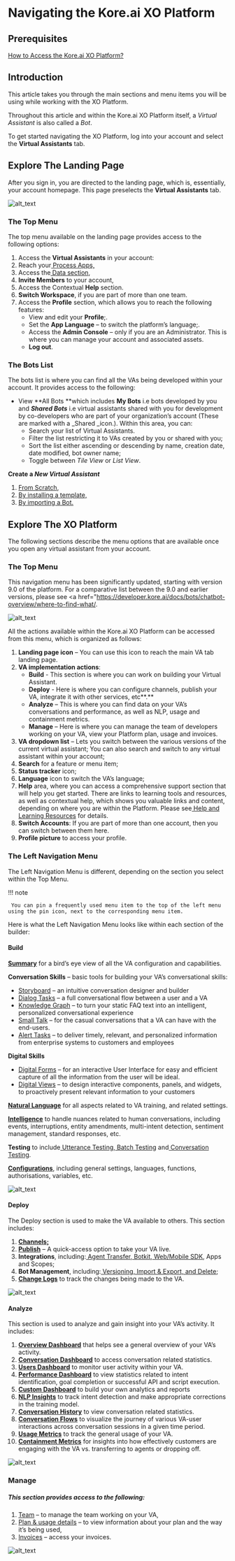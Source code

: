 
# Navigating the Kore.ai XO Platform

 


## Prerequisites

[How to Access the Kore.ai XO Platform?](https://developer.kore.ai/docs/bots/chatbot-overview/how-to-access-bot-builder/)


## Introduction

This article takes you through the main sections and menu items you will be using while working with the XO Platform. 

Throughout this article and within the Kore.ai XO Platform itself, a _Virtual Assistant_ is also called a _Bot_. 

To get started navigating the XO Platform, log into your account and select the **Virtual Assistants** tab.


## Explore The Landing Page

After you sign in, you are directed to the landing page, which is, essentially, your account homepage.  This page preselects the **Virtual Assistants** tab.




![alt_text](images/ntp(1).png "image_tooltip")



### The Top Menu

The top menu available on the landing page provides access to the following options:



1. Access the **Virtual Assistants** in your account:
2. Reach your[ Process Apps,](https://developer.kore.ai/docs/process-apps/introduction/)
3. Access the[ Data section](https://developer.kore.ai/docs/bots/advanced-topics/data-as-a-service/),
4. **Invite Members** to your account,
5. Access the Contextual **Help** section.
6. **Switch Workspace**, if you are part of more than one team.
7. Access the **Profile** section, which allows you to reach the following features:
    * View and edit your **Profile**;.
    * Set the **App Language** – to switch the platform’s language;.
    * Access the **Admin Console** – only if you are an Administrator. This is where you can manage your account and associated assets.
    * **Log out**.


### The Bots List

The bots list is where you can find all the VAs being developed within your account. It provides access to the following:



* View **All Bots **which includes **My Bots** i.e bots developed by you and **_Shared Bots_** i.e virtual assistants shared with you for development by co-developers  who are part of your organization’s account (These are marked with a _Shared _icon.). Within this area, you can:
    * Search your list of Virtual Assistants.
    * Filter the list restricting it to VAs created by you or shared with you;
    * Sort the list either ascending or descending by name, creation date, date modified, bot owner name;
    * Toggle between _Tile View_ or _List View_.

**Create a _New Virtual Assistant_**



1. [From Scratch](https://developer.kore.ai/docs/bots/bot-builder-tool/bot-creation/defining-a-standard-bot/#Step_1_Create_a_Standard_Bot), 
2. [By installing a template,](https://developer.kore.ai/docs/bots/bot-store/store/)
3. [By importing a Bot.](https://developer.kore.ai/docs/bots/bot-settings/bot-management/bot-management-2/#Importing_a_Bot)


## Explore The XO Platform 

The following sections describe the menu options that are available once you open any virtual assistant from your account.


### The Top Menu

This navigation menu has been significantly updated, starting with version 9.0 of the platform. For a comparative list between the 9.0 and earlier versions, please see &lt;a href="https://developer.kore.ai/docs/bots/chatbot-overview/where-to-find-what/.



![alt_text](images/ntp(5).png "image_tooltip")


All the actions available within the Kore.ai XO Platform can be accessed from this menu, which is organized as follows: 



1. **Landing page icon** – You can use this icon to reach the main VA tab landing page.
2. **VA implementation actions**:
    * **Build** - This section is where you can work on building your Virtual Assistant.
    * **Deploy** - Here is where you can configure channels, publish your VA, integrate it with other services, etc**.**
    * **Analyze** – This is where you can find data on your VA’s conversations and performance, as well as NLP, usage and containment metrics.
    * **Manage** – Here is where you can manage the team of developers working on your VA, view your Platform plan, usage and invoices. 
3. **VA dropdown list** – Lets you switch between the various versions of the current virtual assistant; You can also search and switch to any virtual assistant within your account;
4. **Search** for a feature or menu item;
5. **Status tracker** icon;
6. **Language** icon to switch the VA’s language;
7. **Help** area, where you can access a comprehensive support section that will help you get started. There are links to learning tools and resources, as well as contextual help, which shows you valuable links and content, depending on where you are within the Platform. Please see[ Help and Learning Resources](https://developer.kore.ai/docs/bots/chatbot-overview/help/) for details.
8. **Switch Accounts**: If you are part of more than one account, then you can switch between them here.
9. **Profile picture** to access your profile.

 


### The Left Navigation Menu

The Left Navigation Menu is different, depending on the section you select within the Top Menu. 

!!! note

     You can pin a frequently used menu item to the top of the left menu using the pin icon, next to the corresponding menu item.



 

Here is what the Left Navigation Menu looks like within each section of the builder:


#### **Build**

**[Summary](https://developer.kore.ai/docs/bots/analyzing-your-bot/dashboard/#Bot_Summary)** for a bird’s eye view of all the VA configuration and capabilities.

**Conversation Skills** – basic tools for building your VA’s conversational skills:



* [Storyboard](https://developer.kore.ai/docs/bots/bot-builder-tool/bot-creation/storyboard/) – an intuitive conversation designer and builder
* [Dialog Tasks](https://developer.kore.ai/docs/bots/bot-builder-tool/dialog-task/dialog-tasks/) – a full conversational flow between a user and a VA
* [Knowledge Graph](https://developer.kore.ai/docs/bots/bot-builder-tool/knowledge-task/knowledge-ontology/) – to turn your static FAQ text into an intelligent, personalized conversational experience
* [Small Talk](https://developer.kore.ai/docs/bots/bot-builder-tool/small-talk/) – for the casual conversations that a VA can have with the end-users.
* [Alert Tasks](https://developer.kore.ai/docs/bots/bot-builder-tool/alert/notification-tasks/) – to deliver timely, relevant, and personalized information from enterprise systems to customers and employees

**Digital Skills**



* [Digital Forms](https://developer.kore.ai/docs/bots/bot-builder-tool/ui-forms/) – for an interactive User Interface for easy and efficient capture of all the information from the user will be ideal.
* [Digital Views](https://developer.kore.ai/docs/bots/bot-builder-tool/digital-views/)  – to design interactive components, panels, and widgets, to proactively present relevant information to your customers

**[Natural Language](https://developer.kore.ai/docs/bots/nlp/optimizing-bots/)** for all aspects related to VA training, and related settings. 

**[Intelligence](https://developer.kore.ai/docs/bots/bot-intelligence/bot-intelligence/)** to handle nuances related to human conversations, including events, interruptions,  entity amendments, multi-intent detection, sentiment management, standard responses, etc.

**Testing** to include[ Utterance Testing](https://developer.kore.ai/docs/bots/test-your-bot/testing-your-bot-with-nlp/),[ Batch Testing](https://developer.kore.ai/docs/bots/test-your-bot/batch-testing/batch-testing/) and[ Conversation Testing](https://developer.kore.ai/docs/bots/test-your-bot/conversation-testing/).

**[Configurations](https://developer.kore.ai/docs/bots/bot-settings/general-settings/)**, including general settings, languages, functions, authorisations, variables, etc. 




![alt_text](images/ntp(6).png "image_tooltip")



#### **Deploy**

The Deploy section is used to make the VA available to others. This section includes:



1. **[Channels; ](https://developer.kore.ai/docs/bots/channel-enablement/adding-channels-to-your-bot/)**
2. **[Publish](https://developer.kore.ai/docs/bots/publish/publishing-bot/)** – A quick-access option to take your VA live.
3. **Integrations**, including:[ Agent Transfer](https://developer.kore.ai/docs/bots/how-tos/how-to-configure-agent-transfer/),[ Botkit](https://developer.kore.ai/docs/bots/sdks/using-the-botkit-sdk/),[ Web/Mobile SDK](https://developer.kore.ai/docs/bots/sdks/kore-ai-web-sdk-tutorial/), Apps and Scopes;
4. **Bot Management**, including:[ Versioning, Import & Export, and Delete](https://developer.kore.ai/docs/bots/bot-settings/bot-management/bot-management-2/);
5. **[Change Logs](https://developer.kore.ai/docs/process-apps/settings/change-logs/)** to track the changes being made to the VA.



![alt_text](images/ntp(2).png "image_tooltip")



#### **Analyze**

This section is used to analyze and gain insight into your VA’s activity. It includes:



1. **[Overview Dashboard](https://developer.kore.ai/docs/bots/analyzing-your-bot/overview-dashboard/)** that helps see a general overview of your VA’s activity.
2. **[Conversation Dashboard](https://developer.kore.ai/docs/bots/analyzing-your-bot/conversations-dashboard/)** to access conversation related statistics.
3. **[Users Dashboard](https://developer.kore.ai/docs/bots/analyzing-your-bot/users-dashboard/)** to monitor user activity within your VA.
4. **[Performance Dashboard](https://developer.kore.ai/docs/bots/analyzing-your-bot/performance-dashboard/)** to view statistics related to intent identification, goal completion or successful API and script execution.
5. **[Custom Dashboard](https://developer.kore.ai/docs/bots/analyzing-your-bot/custom-dashboard/)** to build your own analytics and reports
6. **[NLP Insights](https://developer.kore.ai/docs/bots/analyzing-your-bot/bot-analysis/)** to track intent detection and make appropriate corrections in the training model.
7. **[Conversation History](https://developer.kore.ai/docs/bots/analyzing-your-bot/conversation-history-dashboard/)** to view conversation related statistics.
8. **[Conversation Flows](https://developer.kore.ai/docs/bots/analyzing-your-bot/conversation-flow/)** to visualize the journey of various VA-user interactions across conversation sessions in a given time period.
9. **[Usage Metrics](https://developer.kore.ai/docs/bots/analyzing-your-bot/dashboard/#Usage_Metrics)** to track the general usage of your VA. 
10. **[Containment Metrics](https://developer.kore.ai/docs/bots/analyzing-your-bot/dashboard/#Containment_Metrics)** for insights into how effectively customers are engaging with the VA vs. transferring to agents or dropping off.



![alt_text](images/ntp(3).png "image_tooltip")



### Manage


##### This section provides access to the following:



1. [Team](https://developer.kore.ai/docs/bots/advanced-topics/collaborative-development/sharing-bots-for-development/) </span>– to manage the team working on your VA,
2. [Plan & usage details](https://developer.kore.ai/docs/bots/bot-settings/plan-usage/plans-overview/) – to view information about your plan and the way it’s being used,
3. [Invoices](https://developer.kore.ai/docs/bots/bot-settings/plan-usage/invoices/) – access your invoices.





![alt_text](images/ntp(4).png "image_tooltip")


